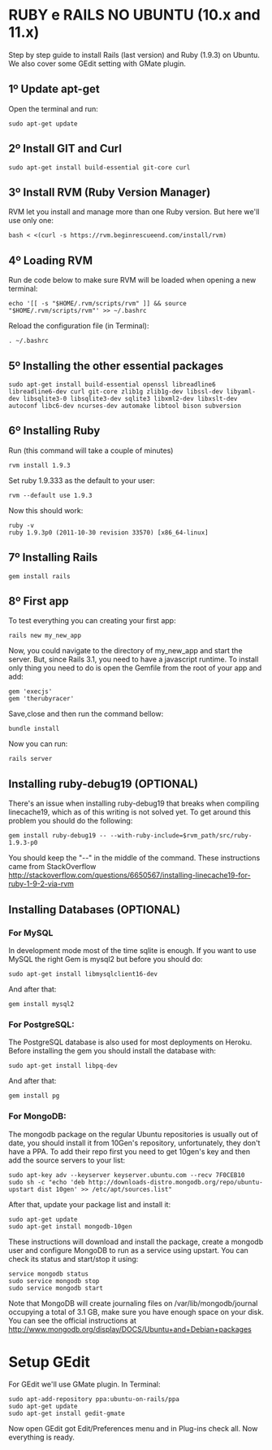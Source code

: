 # RUBY e RAILS NO UBUNTU (10.x and 11.x)

Step by step guide to install Rails (last version) and Ruby (1.9.3) on Ubuntu. We also cover some GEdit setting with GMate plugin.

## 1º Update apt-get

Open the terminal and run:

    sudo apt-get update

## 2º Install GIT and Curl

    sudo apt-get install build-essential git-core curl

## 3º Install RVM (Ruby Version Manager)

RVM let you install and manage more than one Ruby version. But here we'll use only one:

    bash < <(curl -s https://rvm.beginrescueend.com/install/rvm)

## 4º Loading RVM

Run de code below to make sure RVM will be loaded when opening a new terminal: 

    echo '[[ -s "$HOME/.rvm/scripts/rvm" ]] && source "$HOME/.rvm/scripts/rvm"' >> ~/.bashrc

Reload the configuration file (in Terminal):

    . ~/.bashrc

## 5º Installing the other essential packages

    sudo apt-get install build-essential openssl libreadline6 libreadline6-dev curl git-core zlib1g zlib1g-dev libssl-dev libyaml-dev libsqlite3-0 libsqlite3-dev sqlite3 libxml2-dev libxslt-dev autoconf libc6-dev ncurses-dev automake libtool bison subversion

## 6º Installing Ruby

Run (this command will take a couple of minutes)

    rvm install 1.9.3

Set ruby 1.9.333 as the default to your user:

    rvm --default use 1.9.3

Now this should work:

    ruby -v
    ruby 1.9.3p0 (2011-10-30 revision 33570) [x86_64-linux] 

## 7º Installing Rails

    gem install rails

## 8º First app

To test everything you can creating your first app:

    rails new my_new_app

Now, you could navigate to the directory of my_new_app and start the server. But, since Rails 3.1, you need to have a javascript runtime. To install only thing you need to do is open the Gemfile from the root of your app and add:

    gem 'execjs'
    gem 'therubyracer'

Save,close and then run the command bellow:

    bundle install

Now you can run:

    rails server

## Installing ruby-debug19 (OPTIONAL)

There's an issue when installing ruby-debug19 that breaks when compiling linecache19, which as of this writing is not solved yet. To get around this problem you should do the following:

    gem install ruby-debug19 -- --with-ruby-include=$rvm_path/src/ruby-1.9.3-p0

You should keep the "--" in the middle of the command. These instructions came from StackOverflow http://stackoverflow.com/questions/6650567/installing-linecache19-for-ruby-1-9-2-via-rvm

## Installing Databases (OPTIONAL)

### For MySQL
In development mode most of the time sqlite is enough. If you want to use MySQL the right Gem is mysql2 but before you should do:

    sudo apt-get install libmysqlclient16-dev

And after that:

    gem install mysql2

### For PostgreSQL:
The PostgreSQL database is also used for most deployments on Heroku. Before installing the gem you should install the database with:

    sudo apt-get install libpq-dev

And after that:

    gem install pg

### For MongoDB:
The mongodb package on the regular Ubuntu repositories is usually out of date, you should install it from 10Gen's repository, unfortunately, they don't have a PPA. To add their repo first you need to get 10gen's key and then add the source servers to your list:

    sudo apt-key adv --keyserver keyserver.ubuntu.com --recv 7F0CEB10
    sudo sh -c "echo 'deb http://downloads-distro.mongodb.org/repo/ubuntu-upstart dist 10gen' >> /etc/apt/sources.list"

After that, update your package list and install it:

    sudo apt-get update 
    sudo apt-get install mongodb-10gen

These instructions will download and install the package, create a mongodb user and configure MongoDB to run as a service using upstart. You can check its status and start/stop it using:

    service mongodb status
    sudo service mongodb stop
    sudo service mongodb start

Note that MongoDB will create journaling files on /var/lib/mongodb/journal occupying a total of 3.1 GB, make sure you have enough space on your disk. You can see the official instructions at http://www.mongodb.org/display/DOCS/Ubuntu+and+Debian+packages

# Setup GEdit

For GEdit we'll use GMate plugin. In Terminal:

    sudo apt-add-repository ppa:ubuntu-on-rails/ppa
    sudo apt-get update
    sudo apt-get install gedit-gmate

Now open GEdit got Edit/Preferences menu and in Plug-ins check all. Now everything is ready.
